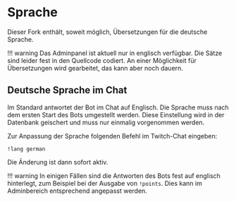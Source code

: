 # Sprache

Dieser Fork enthält, soweit möglich, Übersetzungen für die deutsche Sprache.

!!! warning
  Das Adminpanel ist aktuell nur in englisch verfügbar. Die Sätze sind leider fest in den Quellcode codiert.
  An einer Möglichkeit für Übersetzungen wird gearbeitet, das kann aber noch dauern.

## Deutsche Sprache im Chat

Im Standard antwortet der Bot im Chat auf Englisch. Die Sprache muss nach dem ersten Start des Bots umgestellt
werden. Diese Einstellung wird in der Datenbank geischert und muss nur einmalig vorgenommen werden.

Zur Anpassung der Sprache folgenden Befehl im Twitch-Chat eingeben:
```
!lang german
```
Die Änderung ist dann sofort aktiv.

!!! warning
  In einigen Fällen sind die Antworten des Bots fest auf englisch hinterlegt, zum Beispiel bei der Ausgabe von ```!points```.
  Dies kann im Adminbereich entsprechend angepasst werden.